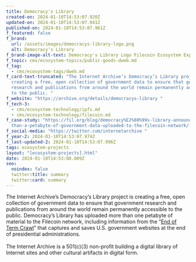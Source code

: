 ```yaml
---
title: Democracy's Library
created-on: 2024-01-10T14:53:07.920Z
updated-on: 2024-01-10T14:53:07.941Z
published-on: 2024-01-10T14:53:07.961Z
f_featured: false
f_brand:
  url: /assets/images/democracys-library-logo.png
  alt: Democracy's Library
f_brand-image-alt-text: Democracy's Library Logo Filecoin Ecosystem Explorer
f_topic: cms/ecosystem-topics/public-goods-dweb.md
f_tag:
  - cms/ecosystem-tags/dweb.md
f_card-text-truncated: "The Internet Archive’s Democracy’s Library project is
  creating a free, open collection of government data to ensure that government
  research and publications from around the world remain permanently accessible
  to the public. "
f_website: "https://archive.org/details/democracys-library "
f_tech-3:
  - cms/ecosystem-technology/ipfs.md
  - cms/ecosystem-technology/filecoin.md
f_case-study: "https://fil.org/blog/democracy%E2%80%99s-library-announces-more-\
  than-a-petabyte-of-government-data-uploaded-to-the-filecoin-network/ "
f_social-media: "https://twitter.com/internetarchive "
f_year-2: 2024-01-10T14:53:07.974Z
f_last-updated-2: 2024-01-10T14:53:07.996Z
tags: ecosystem-projects
layout: "[ecosystem-projects].html"
date: 2024-01-10T14:53:08.009Z
seo:
  noindex: false
  twitter:title: summary
  twitter:card: summary
---
```

The Internet Archive’s Democracy’s Library project is creating a free, open collection of government data to ensure that government research and publications from around the world remain permanently accessible to the public. Democracy’s Library has uploaded more than one petabyte of material to the Filecoin network, including information from the “[End of Term Crawl](https://eotarchive.org/)” that captures and saves U.S. government websites at the end of presidential administrations.\
\
The Internet Archive is a 501(c)(3) non-profit building a digital library of Internet sites and other cultural artifacts in digital form.